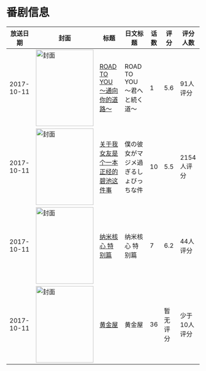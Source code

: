 # 番剧信息

|放送日期|封面|标题|日文标题|话数|评分|评分人数|
|---|---|---|---|---|---|---|
|2017-10-11|<img src="https://lain.bgm.tv/pic/cover/c/c2/47/226942_Js1s1.jpg" alt="封面" style="width:150px;height:200px;object-fit:cover;">|[ROAD TO YOU～通向你的道路～](https://bangumi.tv/subject/226942)|ROAD TO YOU ～君へと続く道～|1|5.6|91人评分|
|2017-10-11|<img src="https://lain.bgm.tv/pic/cover/c/5b/97/216570_cPpsi.jpg" alt="封面" style="width:150px;height:200px;object-fit:cover;">|[关于我女友是个一本正经的碧池这件事](https://bangumi.tv/subject/216570)|僕の彼女がマジメ過ぎるしょびっちな件|10|5.5|2154人评分|
|2017-10-11|<img src="https://lain.bgm.tv/pic/cover/c/12/13/227573_lYLKz.jpg" alt="封面" style="width:150px;height:200px;object-fit:cover;">|[纳米核心 特别篇](https://bangumi.tv/subject/227573)|纳米核心 特别篇|7|6.2|44人评分|
|2017-10-11|<img src="https://lain.bgm.tv/pic/cover/c/b8/89/227650_5sCoR.jpg" alt="封面" style="width:150px;height:200px;object-fit:cover;">|[黄金屋](https://bangumi.tv/subject/227650)|黄金屋|36|暂无评分|少于10人评分|
